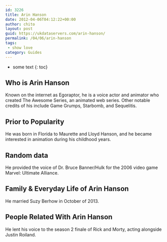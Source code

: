```yaml
---
id: 3226
title: Arin Hanson
date: 2012-04-06T04:12:22+00:00
author: chito
layout: post
guid: https://ukdataservers.com/arin-hanson/
permalink: /04/06/arin-hanson
tags:
 - show love
category: Guides
---
```


* some text
{: toc}
          
          
## Who is  Arin Hanson
                  
                  
                  
Known on the internet as Egoraptor, he is a voice actor and animator who created The Awesome Series, an animated web series. Other notable credits of his include Game Grumps, Starbomb, and Sequelitis. 
                  
                
                
                
## Prior to Popularity 
                  
                  
                  
He was born in Florida to Maurette and Lloyd Hanson, and he became interested in animation during his childhood years. 
                  
                
                
                
## Random data 
                  
                  
                  
He provided the voice of Dr. Bruce Banner/Hulk for the 2006 video game Marvel: Ultimate Alliance. 
                  
                
                
                
## Family & Everyday Life of Arin Hanson
                  
                  
                  
He married Suzy Berhow in October of 2013. 
                  
                
                
                
## People Related With  Arin Hanson
                  
                  
                  
He lent his voice to the season 2 finale of Rick and Morty, acting alongside Justin Roiland.  
                  
                
              
            
          
          
          
    
    
  
